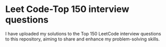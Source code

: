 # Leet Code-Top 150 interview questions
I have uploaded my solutions to the Top 150 LeetCode interview questions to this repository, aiming to share and enhance my problem-solving skills.
